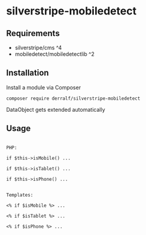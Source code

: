 # silverstripe-mobiledetect

## Requirements

- silverstripe/cms ^4
- mobiledetect/mobiledetectlib ^2


## Installation

Install a module via Composer
   
```
composer require derralf/silverstripe-mobiledetect
```

DataObject gets extended automatically


## Usage

```

PHP:

if $this->isMobile() ...

if $this->isTablet() ...

if $this->isPhone() ...


Templates:

<% if $isMobile %> ...

<% if $isTablet %> ...

<% if $isPhone %> ...


```